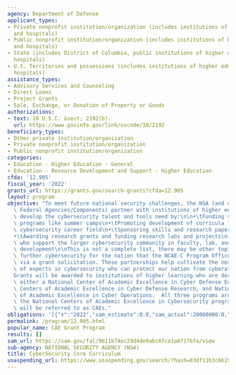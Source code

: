 ```yaml
---
agency: Department of Defense
applicant_types:
- Private nonprofit institution/organization (includes institutions of higher education
  and hospitals)
- Public nonprofit institution/organization (includes institutions of higher education
  and hospitals)
- State (includes District of Columbia, public institutions of higher education and
  hospitals)
- U.S. Territories and possessions (includes institutions of higher education and
  hospitals)
assistance_types:
- Advisory Services and Counseling
- Direct Loans
- Project Grants
- Sale, Exchange, or Donation of Property or Goods
authorizations:
- text: 10 U.S.C. &sect; 2192(b).
  url: https://www.govinfo.gov/link/uscode/10/2192
beneficiary_types:
- Other private institution/organization
- Private nonprofit institution/organization
- Public nonprofit institution/organization
categories:
- Education - Higher Education - General
- Education - Resource Development and Support - Higher Education
cfda: '12.905'
fiscal_year: '2022'
grants_url: https://grants.gov/search-grants?cfda=12.905
layout: program
objective: "To meet future national security challenges, the NSA (and other DoD and\
  \ Federal Agencies/Components) partner with institutions of higher education to\
  \ develop the cybersecurity talent and tools need by:\n\n•\tFunding skill development\
  \ programs like summer camps\n•\tPromoting development of curricula for the growing\
  \ cybersecurity career field\n•\tSponsoring skills and research paper competitions\n\
  •\tAwarding research grants and funding research labs and projects\n•\tFunding institutions\
  \ who support the larger cybersecurity community in faculty, lab, and curriculum\
  \ development\n\nThis is not a complete list, there may be other topic areas that\
  \ further cybersecurity for the nation that the NCAE-C Program Office could release\
  \ via a grant solicitation. These partnerships help cultivate the next generation\
  \ of experts in cybersecurity who can protect our nation from cyberattacks.\n\n\
  Grants will be awarded to institutions of higher learning who are designated as\
  \ either a National Center of Academic Excellence in Cyber Defense Education, National\
  \ Centers of Academic Excellence in Cyber Defense Research, and National Centers\
  \ of Academic Excellence in Cyber Operations.  All three programs are housed under\
  \ the National Centers of Academic Excellence in Cybersecurity program and hereinafter\
  \ will be referred to as CAEs."
obligations: '[{"x":"2022","sam_estimate":0.0,"sam_actual":20000000.0,"usa_spending_actual":0.0},{"x":"2023","sam_estimate":20000000.0,"sam_actual":0.0,"usa_spending_actual":0.0},{"x":"2024","sam_estimate":20000000.0,"sam_actual":0.0,"usa_spending_actual":0.0}]'
permalink: /program/12.905.html
popular_name: CAE Grant Program
results: []
sam_url: https://sam.gov/fal/9b11b74ec29d4de9abc6fca1a0717bfa/view
sub-agency: NATIONAL SECURITY AGENCY (NSA)
title: CyberSecurity Core Curriculum
usaspending_url: https://www.usaspending.gov/search/?hash=83df11b3c6b195ef2dc72a3dbca5624d
---
```

